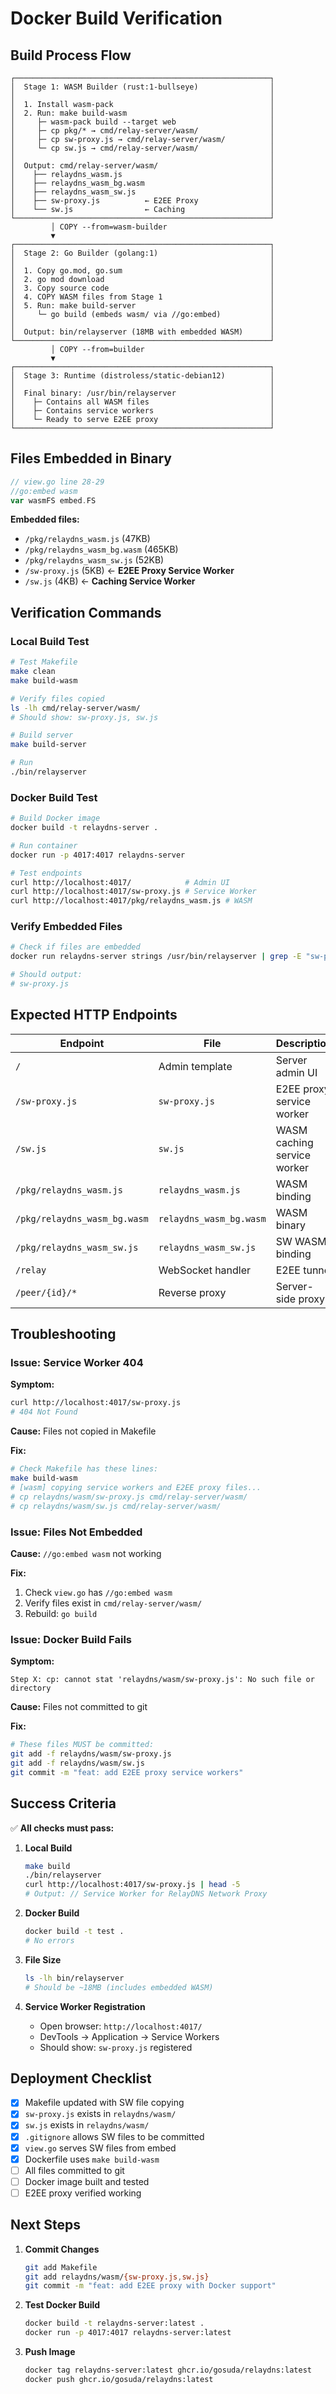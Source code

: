 # Docker Build Verification

## Build Process Flow

```
┌─────────────────────────────────────────────────────────┐
│  Stage 1: WASM Builder (rust:1-bullseye)                │
│                                                         │
│  1. Install wasm-pack                                   │
│  2. Run: make build-wasm                                │
│     ├─ wasm-pack build --target web                     │
│     ├─ cp pkg/* → cmd/relay-server/wasm/                │
│     ├─ cp sw-proxy.js → cmd/relay-server/wasm/          │
│     └─ cp sw.js → cmd/relay-server/wasm/                │
│                                                         │
│  Output: cmd/relay-server/wasm/                         │
│    ├── relaydns_wasm.js                                 │
│    ├── relaydns_wasm_bg.wasm                            │
│    ├── relaydns_wasm_sw.js                              │
│    ├── sw-proxy.js          ← E2EE Proxy                │
│    └── sw.js                ← Caching                   │
└─────────────────────────────────────────────────────────┘
         │ COPY --from=wasm-builder
         ▼
┌─────────────────────────────────────────────────────────┐
│  Stage 2: Go Builder (golang:1)                         │
│                                                         │
│  1. Copy go.mod, go.sum                                 │
│  2. go mod download                                     │
│  3. Copy source code                                    │
│  4. COPY WASM files from Stage 1                        │
│  5. Run: make build-server                              │
│     └─ go build (embeds wasm/ via //go:embed)           │
│                                                         │
│  Output: bin/relayserver (18MB with embedded WASM)      │
└─────────────────────────────────────────────────────────┘
         │ COPY --from=builder
         ▼
┌─────────────────────────────────────────────────────────┐
│  Stage 3: Runtime (distroless/static-debian12)          │
│                                                         │
│  Final binary: /usr/bin/relayserver                     │
│    ├─ Contains all WASM files                           │
│    ├─ Contains service workers                          │
│    └─ Ready to serve E2EE proxy                         │
└─────────────────────────────────────────────────────────┘
```

## Files Embedded in Binary

```go
// view.go line 28-29
//go:embed wasm
var wasmFS embed.FS
```

**Embedded files:**
- `/pkg/relaydns_wasm.js` (47KB)
- `/pkg/relaydns_wasm_bg.wasm` (465KB)
- `/pkg/relaydns_wasm_sw.js` (52KB)
- `/sw-proxy.js` (5KB) ← **E2EE Proxy Service Worker**
- `/sw.js` (4KB) ← **Caching Service Worker**

## Verification Commands

### Local Build Test

```bash
# Test Makefile
make clean
make build-wasm

# Verify files copied
ls -lh cmd/relay-server/wasm/
# Should show: sw-proxy.js, sw.js

# Build server
make build-server

# Run
./bin/relayserver
```

### Docker Build Test

```bash
# Build Docker image
docker build -t relaydns-server .

# Run container
docker run -p 4017:4017 relaydns-server

# Test endpoints
curl http://localhost:4017/            # Admin UI
curl http://localhost:4017/sw-proxy.js # Service Worker
curl http://localhost:4017/pkg/relaydns_wasm.js # WASM
```

### Verify Embedded Files

```bash
# Check if files are embedded
docker run relaydns-server strings /usr/bin/relayserver | grep -E "sw-proxy"

# Should output:
# sw-proxy.js
```

## Expected HTTP Endpoints

| Endpoint | File | Description |
|----------|------|-------------|
| `/` | Admin template | Server admin UI |
| `/sw-proxy.js` | `sw-proxy.js` | E2EE proxy service worker |
| `/sw.js` | `sw.js` | WASM caching service worker |
| `/pkg/relaydns_wasm.js` | `relaydns_wasm.js` | WASM binding |
| `/pkg/relaydns_wasm_bg.wasm` | `relaydns_wasm_bg.wasm` | WASM binary |
| `/pkg/relaydns_wasm_sw.js` | `relaydns_wasm_sw.js` | SW WASM binding |
| `/relay` | WebSocket handler | E2EE tunnel |
| `/peer/{id}/*` | Reverse proxy | Server-side proxy |

## Troubleshooting

### Issue: Service Worker 404

**Symptom:**
```bash
curl http://localhost:4017/sw-proxy.js
# 404 Not Found
```

**Cause:** Files not copied in Makefile

**Fix:**
```bash
# Check Makefile has these lines:
make build-wasm
# [wasm] copying service workers and E2EE proxy files...
# cp relaydns/wasm/sw-proxy.js cmd/relay-server/wasm/
# cp relaydns/wasm/sw.js cmd/relay-server/wasm/
```

### Issue: Files Not Embedded

**Cause:** `//go:embed wasm` not working

**Fix:**
1. Check `view.go` has `//go:embed wasm`
2. Verify files exist in `cmd/relay-server/wasm/`
3. Rebuild: `go build`

### Issue: Docker Build Fails

**Symptom:**
```
Step X: cp: cannot stat 'relaydns/wasm/sw-proxy.js': No such file or directory
```

**Cause:** Files not committed to git

**Fix:**
```bash
# These files MUST be committed:
git add -f relaydns/wasm/sw-proxy.js
git add -f relaydns/wasm/sw.js
git commit -m "feat: add E2EE proxy service workers"
```

## Success Criteria

✅ **All checks must pass:**

1. **Local Build**
   ```bash
   make build
   ./bin/relayserver
   curl http://localhost:4017/sw-proxy.js | head -5
   # Output: // Service Worker for RelayDNS Network Proxy
   ```

2. **Docker Build**
   ```bash
   docker build -t test .
   # No errors
   ```

3. **File Size**
   ```bash
   ls -lh bin/relayserver
   # Should be ~18MB (includes embedded WASM)
   ```

4. **Service Worker Registration**
   - Open browser: `http://localhost:4017/`
   - DevTools → Application → Service Workers
   - Should show: `sw-proxy.js` registered

## Deployment Checklist

- [x] Makefile updated with SW file copying
- [x] `sw-proxy.js` exists in `relaydns/wasm/`
- [x] `sw.js` exists in `relaydns/wasm/`
- [x] `.gitignore` allows SW files to be committed
- [x] `view.go` serves SW files from embed
- [x] Dockerfile uses `make build-wasm`
- [ ] All files committed to git
- [ ] Docker image built and tested
- [ ] E2EE proxy verified working

## Next Steps

1. **Commit Changes**
   ```bash
   git add Makefile
   git add relaydns/wasm/{sw-proxy.js,sw.js}
   git commit -m "feat: add E2EE proxy with Docker support"
   ```

2. **Test Docker Build**
   ```bash
   docker build -t relaydns-server:latest .
   docker run -p 4017:4017 relaydns-server:latest
   ```

3. **Push Image**
   ```bash
   docker tag relaydns-server:latest ghcr.io/gosuda/relaydns:latest
   docker push ghcr.io/gosuda/relaydns:latest
   ```
